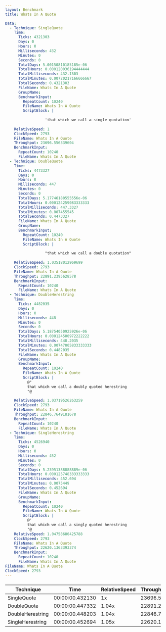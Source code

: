 ```yaml
---
layout: Benchmark
title: Whats In A Quote

Data: 
  - Technique: SingleQuote
    Time: 
      Ticks: 4321303
      Days: 0
      Hours: 0
      Milliseconds: 432
      Minutes: 0
      Seconds: 0
      TotalDays: 5.00150810185185e-06
      TotalHours: 0.000120036194444444
      TotalMilliseconds: 432.1303
      TotalMinutes: 0.00720217166666667
      TotalSeconds: 0.4321303
      FileName: Whats In A Quote
      GroupName: 
      BenchmarkInput: 
        RepeatCount: 10240
        FileName: Whats In A Quote
        ScriptBlock: |
          
                  'that which we call a single quotation'
              
    RelativeSpeed: 1
    ClockSpeed: 2793
    FileName: Whats In A Quote
    Throughput: 23696.556339604
    BenchmarkInput: 
      RepeatCount: 10240
      FileName: Whats In A Quote
  - Technique: DoubleQuote
    Time: 
      Ticks: 4473327
      Days: 0
      Hours: 0
      Milliseconds: 447
      Minutes: 0
      Seconds: 0
      TotalDays: 5.17746180555556e-06
      TotalHours: 0.000124259083333333
      TotalMilliseconds: 447.3327
      TotalMinutes: 0.007455545
      TotalSeconds: 0.4473327
      FileName: Whats In A Quote
      GroupName: 
      BenchmarkInput: 
        RepeatCount: 10240
        FileName: Whats In A Quote
        ScriptBlock: |
          
                  "that which we call a double quotation"
              
    RelativeSpeed: 1.03518012969699
    ClockSpeed: 2793
    FileName: Whats In A Quote
    Throughput: 22891.2395628578
    BenchmarkInput: 
      RepeatCount: 10240
      FileName: Whats In A Quote
  - Technique: DoubleHerestring
    Time: 
      Ticks: 4482035
      Days: 0
      Hours: 0
      Milliseconds: 448
      Minutes: 0
      Seconds: 0
      TotalDays: 5.18754050925926e-06
      TotalHours: 0.000124500972222222
      TotalMilliseconds: 448.2035
      TotalMinutes: 0.00747005833333333
      TotalSeconds: 0.4482035
      FileName: Whats In A Quote
      GroupName: 
      BenchmarkInput: 
        RepeatCount: 10240
        FileName: Whats In A Quote
        ScriptBlock: |
          @"
          that which we call a doubly quoted herestring
          "@
              
    RelativeSpeed: 1.03719526263259
    ClockSpeed: 2793
    FileName: Whats In A Quote
    Throughput: 22846.7649181678
    BenchmarkInput: 
      RepeatCount: 10240
      FileName: Whats In A Quote
  - Technique: SingleHerestring
    Time: 
      Ticks: 4526940
      Days: 0
      Hours: 0
      Milliseconds: 452
      Minutes: 0
      Seconds: 0
      TotalDays: 5.23951388888889e-06
      TotalHours: 0.000125748333333333
      TotalMilliseconds: 452.694
      TotalMinutes: 0.0075449
      TotalSeconds: 0.452694
      FileName: Whats In A Quote
      GroupName: 
      BenchmarkInput: 
        RepeatCount: 10240
        FileName: Whats In A Quote
        ScriptBlock: |
          @'
          that which we call a singly quoted herestring
          '@
    RelativeSpeed: 1.04758680425788
    ClockSpeed: 2793
    FileName: Whats In A Quote
    Throughput: 22620.1363393374
    BenchmarkInput: 
      RepeatCount: 10240
      FileName: Whats In A Quote
FileName: Whats In A Quote
ClockSpeed: 2793
---
```



### 


|Technique       |Time           |RelativeSpeed|Throughput|
|----------------|---------------|-------------|----------|
|SingleQuote     |00:00:00.432130|1x           |23696.56/s|
|DoubleQuote     |00:00:00.447332|1.04x        |22891.24/s|
|DoubleHerestring|00:00:00.448203|1.04x        |22846.76/s|
|SingleHerestring|00:00:00.452694|1.05x        |22620.14/s|
